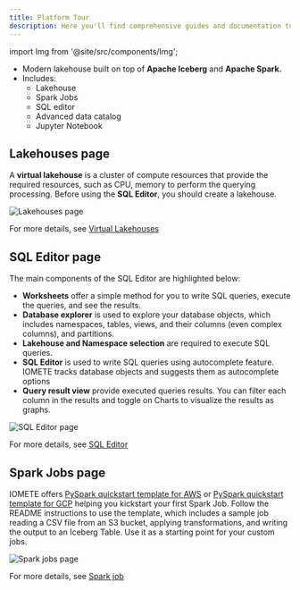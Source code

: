 ```yaml
---
title: Platform Tour
description: Here you'll find comprehensive guides and documentation to get you up and running with IOMETE quickly and easily
---
```


import Img from '@site/src/components/Img';

- Modern lakehouse built on top of **Apache Iceberg** and **Apache Spark.**
- Includes:
  - Lakehouse
  - Spark Jobs
  - SQL editor
  - Advanced data catalog
  - Jupyter Notebook

## Lakehouses page

A **virtual lakehouse** is a cluster of compute resources that provide the required resources, such as CPU, memory to perform the querying processing.
Before using the **SQL Editor**, you should create a lakehouse.

<Img src="/img/getting-started/platform-tour/lakehouse-page.png" alt="Lakehouses page"/>

For more details, see [Virtual Lakehouses](/docs/user-guide/virtual-lakehouses.md)

## SQL Editor page

The main components of the SQL Editor are highlighted below:

- **Worksheets** offer a simple method for you to write SQL queries, execute the queries, and see the results.
- **Database explorer** is used to explore your database objects, which includes namespaces, tables, views, and their columns (even complex columns), and partitions.
- **Lakehouse and Namespace selection** are required to execute SQL queries.
- **SQL Editor** is used to write SQL queries using autocomplete feature. IOMETE tracks database objects and suggests them as autocomplete options
- **Query result view** provide executed queries results. You can filter each column in the results and toggle on Charts to visualize the results as graphs.

<Img src="/img/getting-started/platform-tour/sql-editor-page.png" alt="SQL Editor page"/>

For more details, see [SQL Editor](/docs/user-guide/sql-editor.md)

<!-- ## Connect clusters page

A **virtual lakehouse** is a cluster of compute resources that provide the required resources, such as CPU, memory to perform the querying processing.

<Img src="/img/getting-started/platform-tour/connect-cluster.png" alt="Connect clusters page"/> -->

<!-- For more details, see [Connect clusters](/docs/user-guide/virtual-lakehouses.md). -->

## Spark Jobs page

IOMETE offers [PySpark quickstart template for AWS](https://github.com/iomete/spark-job-template) or [PySpark quickstart template for GCP](https://github.com/iomete/spark-job-template-gcp) helping you kickstart your first Spark Job. Follow the README instructions to use the template, which includes a sample job reading a CSV file from an S3 bucket, applying transformations, and writing the output to an Iceberg Table. Use it as a starting point for your custom jobs.

<Img src="/img/getting-started/platform-tour/spark-jobs-page.png" alt="Spark jobs page"/>

For more details, see [Spark job](/docs/developer-guide/spark-job/getting-started.md)

<!-- ## Data security page -->

<!--## Data catalog page

## Notebook -->
